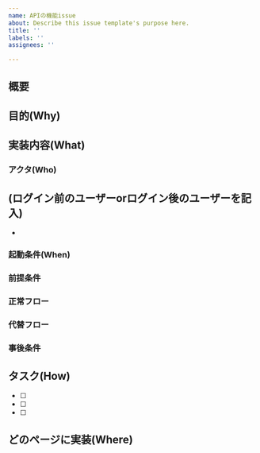 ```yaml
---
name: APIの機能issue
about: Describe this issue template's purpose here.
title: ''
labels: ''
assignees: ''

---
```


## 概要


## 目的(Why)


## 実装内容(What)
### アクタ(Who)

(ログイン前のユーザーorログイン後のユーザーを記入)
- 
- 

### 起動条件(When)


### 前提条件


### 正常フロー


### 代替フロー


### 事後条件


## タスク(How)
-[ ] 
-[ ] 
-[ ] 

## どのページに実装(Where)
